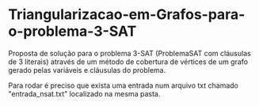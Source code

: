 # Triangularizacao-em-Grafos-para-o-problema-3-SAT
Proposta de solução para o problema 3-SAT (ProblemaSAT com cláusulas de 3 literais) através de um método de cobertura de vértices de um grafo gerado pelas variáveis e cláusulas do problema.

Para rodar é preciso que exista uma entrada num arquivo txt chamado "entrada_nsat.txt" localizado na mesma pasta.
